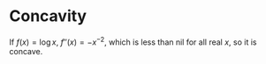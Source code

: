 # Concavity

If $f(x) = \log x$, $f''(x) = -x^{-2}$, which is less than nil for all real $x$, so it is concave.